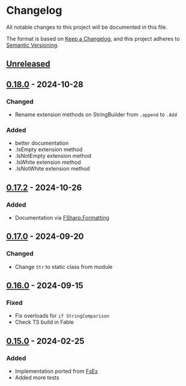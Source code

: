 # Changelog

All notable changes to this project will be documented in this file.

The format is based on [Keep a Changelog](https://keepachangelog.com/en/1.0.0/),
and this project adheres to [Semantic Versioning](https://semver.org/spec/v2.0.0.html).

## [Unreleased]

## [0.18.0] - 2024-10-28
### Changed
- Rename extension methods on StringBuilder from `.append` to `.Add`
### Added
-  better documentation
- .IsEmpty extension method
- .IsNotEmpty extension method
- .IsWhite extension method
- .IsNotWhite extension method

## [0.17.2] - 2024-10-26
### Added
- Documentation via [FSharp.Formatting](https://fsprojects.github.io/FSharp.Formatting/)

## [0.17.0] - 2024-09-20
### Changed
- Change `Str` to static class from module

## [0.16.0] - 2024-09-15
### Fixed
- Fix overloads for `if StringComparison`
- Check TS build in Fable

## [0.15.0] - 2024-02-25
### Added
- Implementation ported from [FsEx](https://github.com/goswinr/FsEx/blob/main/Src/StringModule.fs)
- Added more tests


[Unreleased]: https://github.com/goswinr/Str/compare/0.18.0...HEAD
[0.18.0]: https://github.com/goswinr/Str/compare/0.17.2...0.18.0
[0.17.2]: https://github.com/goswinr/Str/compare/0.17.0...0.17.2
[0.17.0]: https://github.com/goswinr/Str/compare/0.16.0...0.17.0
[0.16.0]: https://github.com/goswinr/Str/compare/0.15.0...0.16.0
[0.15.0]: https://github.com/goswinr/Str/releases/tag/0.15.0

<!--
use to get tag dates:
git log --tags --simplify-by-decoration --pretty="format:%ci %d"

-->